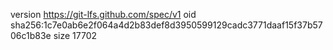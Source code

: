 version https://git-lfs.github.com/spec/v1
oid sha256:1c7e0ab6e2f064a4d2b83def8d3950599129cadc3771daaf15f37b5706c1b83e
size 17702
